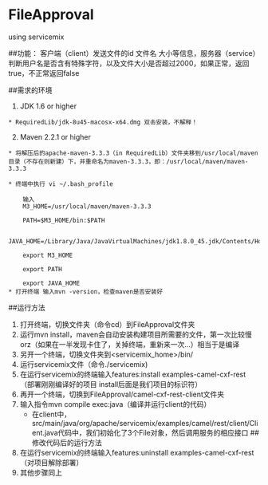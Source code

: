 # FileApproval
using servicemix



##功能：
客户端（client）发送文件的id 文件名 大小等信息，服务器（service）判断用户名是否含有特殊字符，以及文件大小是否超过2000，如果正常，返回true，不正常返回false

##需求的环境
   1. JDK 1.6 or higher
   
   	* RequiredLib/jdk-8u45-macosx-x64.dmg 双击安装，不解释！

   2. Maven 2.2.1 or higher
   
   	* 将解压后的apache-maven-3.3.3（in RequiredLib）文件夹移到/usr/local/maven目录（不存在则新建）下，并重命名为maven-3.3.3，即：/usr/local/maven/maven-3.3.3
   
   	* 终端中执行 vi ~/.bash_profile
   
   		输入
		M3_HOME=/usr/local/maven/maven-3.3.3
	
		PATH=$M3_HOME/bin:$PATH
		
		JAVA_HOME=/Library/Java/JavaVirtualMachines/jdk1.8.0_45.jdk/Contents/Home 
	
		export M3_HOME

		export PATH
	
		export JAVA_HOME
	* 打开终端 输入mvn -version，检查maven是否安装好
##运行方法
1. 打开终端，切换文件夹（命令cd）到FileApproval文件夹
2. 运行mvn install，maven会自动安装构建项目所需要的文件，第一次比较慢orz（如果在一半发现卡住了，关掉终端，重新来一次...）相当于是编译
3. 另开一个终端，切换文件夹到<servicemix_home>/bin/
4. 运行servicemix文件（命令./servicemix)
5. 在运行servicemix的终端输入features:install examples-camel-cxf-rest
（部署刚刚编译好的项目 install后面是我们项目的标识符）
6. 再开一个终端，切换到FileApproval/camel-cxf-rest-client文件夹
7. 输入指令mvn compile exec:java（编译并运行client的代码）
	* 在client中，src/main/java/org/apache/servicemix/examples/camel/rest/client/Client.java代码中，我们初始化了3个File对象，然后调用服务的相应接口
##修改代码后的运行方法
1. 在运行servicemix的终端输入features:uninstall examples-camel-cxf-rest
（对项目解除部署）
2. 其他步骤同上
